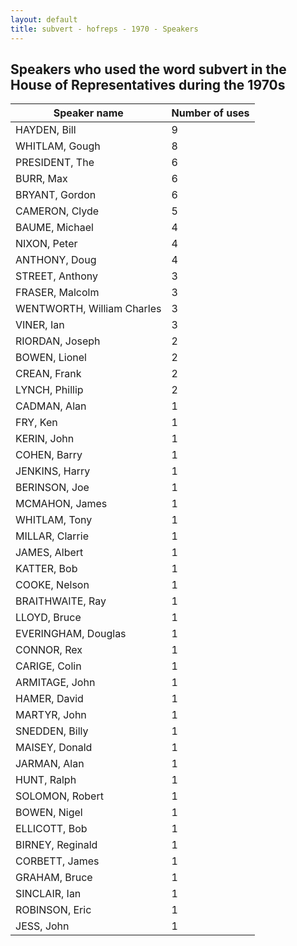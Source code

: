 ```yaml
---
layout: default
title: subvert - hofreps - 1970 - Speakers
---
```

## Speakers who used the word **subvert** in the House of Representatives during the 1970s

| Speaker name | Number of uses |
|--------------|----------------|
|HAYDEN, Bill|9|
|WHITLAM, Gough|8|
|PRESIDENT, The|6|
|BURR, Max|6|
|BRYANT, Gordon|6|
|CAMERON, Clyde|5|
|BAUME, Michael|4|
|NIXON, Peter|4|
|ANTHONY, Doug|4|
|STREET, Anthony|3|
|FRASER, Malcolm|3|
|WENTWORTH, William Charles|3|
|VINER, Ian|3|
|RIORDAN, Joseph|2|
|BOWEN, Lionel|2|
|CREAN, Frank|2|
|LYNCH, Phillip|2|
|CADMAN, Alan|1|
|FRY, Ken|1|
|KERIN, John|1|
|COHEN, Barry|1|
|JENKINS, Harry|1|
|BERINSON, Joe|1|
|MCMAHON, James|1|
|WHITLAM, Tony|1|
|MILLAR, Clarrie|1|
|JAMES, Albert|1|
|KATTER, Bob|1|
|COOKE, Nelson|1|
|BRAITHWAITE, Ray|1|
|LLOYD, Bruce|1|
|EVERINGHAM, Douglas|1|
|CONNOR, Rex|1|
|CARIGE, Colin|1|
|ARMITAGE, John|1|
|HAMER, David|1|
|MARTYR, John|1|
|SNEDDEN, Billy|1|
|MAISEY, Donald|1|
|JARMAN, Alan|1|
|HUNT, Ralph|1|
|SOLOMON, Robert|1|
|BOWEN, Nigel|1|
|ELLICOTT, Bob|1|
|BIRNEY, Reginald|1|
|CORBETT, James|1|
|GRAHAM, Bruce|1|
|SINCLAIR, Ian|1|
|ROBINSON, Eric|1|
|JESS, John|1|
